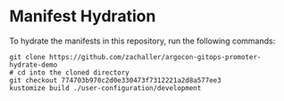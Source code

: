 # Manifest Hydration

To hydrate the manifests in this repository, run the following commands:

```shell
git clone https://github.com/zachaller/argocon-gitops-promoter-hydrate-demo
# cd into the cloned directory
git checkout 774703b970c2d0e330473f7312221a2d8a577ee3
kustomize build ./user-configuration/development
```
